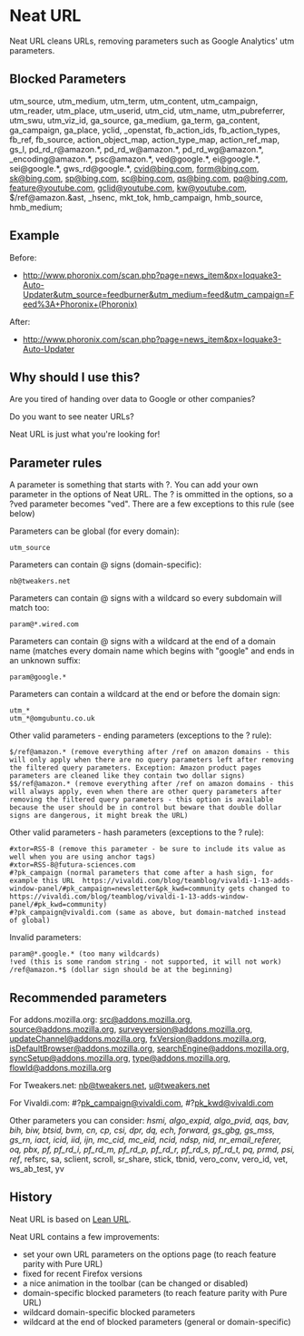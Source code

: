 # Neat URL

Neat URL cleans URLs, removing parameters such as Google Analytics' utm parameters.

## Blocked Parameters

utm_source, utm_medium, utm_term, utm_content, utm_campaign, utm_reader, utm_place, utm_userid, utm_cid, utm_name, utm_pubreferrer, utm_swu, utm_viz_id, ga_source, ga_medium, ga_term, ga_content, ga_campaign, ga_place, yclid, _openstat, fb_action_ids, fb_action_types, fb_ref, fb_source, action_object_map, action_type_map, action_ref_map, gs_l, pd_rd_r@amazon.&ast;, pd_rd_w@amazon.&ast;, pd_rd_wg@amazon.&ast;, _encoding@amazon.&ast;, psc@amazon.&ast;, ved@google.&ast;, ei@google.&ast;, sei@google.&ast;, gws_rd@google.&ast;, cvid@bing.com, form@bing.com, sk@bing.com, sp@bing.com, sc@bing.com, qs@bing.com, pq@bing.com, feature@youtube.com, gclid@youtube.com, kw@youtube.com, $/ref@amazon.&ast, _hsenc, mkt_tok, hmb_campaign, hmb_source, hmb_medium;

## Example

Before:
* http://www.phoronix.com/scan.php?page=news_item&px=Ioquake3-Auto-Updater&utm_source=feedburner&utm_medium=feed&utm_campaign=Feed%3A+Phoronix+(Phoronix)

After:
* http://www.phoronix.com/scan.php?page=news_item&px=Ioquake3-Auto-Updater

## Why should I use this?

Are you tired of handing over data to Google or other companies?

Do you want to see neater URLs?

Neat URL is just what you're looking for!

## Parameter rules
A parameter is something that starts with ?. You can add your own parameter in the options of Neat URL. The ? is ommitted in the options, so a ?ved parameter becomes "ved". There are a few exceptions to this rule (see below)

Parameters can be global (for every domain):

    utm_source

Parameters can contain @ signs (domain-specific):

    nb@tweakers.net
    
Parameters can contain @ signs with a wildcard so every subdomain will match too:

    param@*.wired.com
    
Parameters can contain @ signs with a wildcard at the end of a domain name (matches every domain name which begins with "google" and ends in an unknown suffix:

    param@google.*

Parameters can contain a wildcard at the end or before the domain sign:

    utm_*
    utm_*@omgubuntu.co.uk

Other valid parameters - ending parameters (exceptions to the ? rule):

	$/ref@amazon.* (remove everything after /ref on amazon domains - this will only apply when there are no query parameters left after removing the filtered query parameters. Exception: Amazon product pages parameters are cleaned like they contain two dollar signs)
	$$/ref@amazon.* (remove everything after /ref on amazon domains - this will always apply, even when there are other query parameters after removing the filtered query parameters - this option is available because the user should be in control but beware that double dollar signs are dangerous, it might break the URL)

Other valid parameters - hash parameters (exceptions to the ? rule):

	#xtor=RSS-8 (remove this parameter - be sure to include its value as well when you are using anchor tags)
	#xtor=RSS-8@futura-sciences.com
	#?pk_campaign (normal parameters that come after a hash sign, for example this URL  https://vivaldi.com/blog/teamblog/vivaldi-1-13-adds-window-panel/#pk_campaign=newsletter&pk_kwd=community gets changed to https://vivaldi.com/blog/teamblog/vivaldi-1-13-adds-window-panel/#pk_kwd=community)
	#?pk_campaign@vivaldi.com (same as above, but domain-matched instead of global)

Invalid parameters:
    
    param@*.google.* (too many wildcards)
    !ved (this is some random string - not supported, it will not work)
    /ref@amazon.*$ (dollar sign should be at the beginning)

## Recommended parameters
For addons.mozilla.org:
src@addons.mozilla.org, source@addons.mozilla.org, surveyversion@addons.mozilla.org, updateChannel@addons.mozilla.org, fxVersion@addons.mozilla.org, isDefaultBrowser@addons.mozilla.org, searchEngine@addons.mozilla.org, syncSetup@addons.mozilla.org, type@addons.mozilla.org, flowId@addons.mozilla.org

For Tweakers.net:
nb@tweakers.net, u@tweakers.net

For Vivaldi.com:
#?pk_campaign@vivaldi.com, #?pk_kwd@vivaldi.com

Other parameters you can consider:
_hsmi, algo_expid, algo_pvid, aqs, bav, bih, biw, btsid, bvm, cn, cp, csi, dpr, dq, ech, forward, gs_gbg, gs_mss, gs_rn, iact, icid, iid, ijn, mc_cid, mc_eid, ncid, ndsp, nid, nr_email_referer, oq, pbx, pf, pf_rd_i, pf_rd_m, pf_rd_p, pf_rd_r, pf_rd_s, pf_rd_t, pq, prmd, psi, ref_, refsrc, sa, sclient, scroll, sr_share, stick, tbnid, vero_conv, vero_id, vet, ws_ab_test, yv

## History
Neat URL is based on [Lean URL](https://github.com/xmikro/lean-url/).

Neat URL contains a few improvements:
* set your own URL parameters on the options page (to reach feature parity with Pure URL)
* fixed for recent Firefox versions
* a nice animation in the toolbar (can be changed or disabled)
* domain-specific blocked parameters (to reach feature parity with Pure URL)
* wildcard domain-specific blocked parameters
* wildcard at the end of blocked parameters (general or domain-specific)